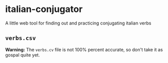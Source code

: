# italian-conjugator
A little web tool for finding out and practicing conjugating italian verbs


## `verbs.csv`

**Warning:** The `verbs.cv` file is not 100% percent accurate, so don't take it as gospal quite yet.
